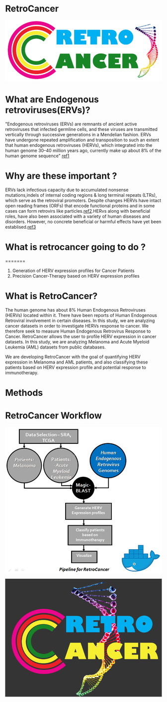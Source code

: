 # RetroCancer

![retrocancer](retrologo.png)

# What are Endogenous retroviruses(ERVs)?
"Endogenous retroviruses (ERVs) are remnants of ancient active retroviruses that infected germline cells, and these viruses are transmitted vertically through successive generations in a Mendelian fashion. ERVs have undergone repeated amplification and transposition to such an extent that human endogenous retroviruses (HERVs), which integrated into the human genome 30–40 million years ago, currently make up about 8% of the human genome sequence" [ref1](https://retrovirology.biomedcentral.com/articles/10.1186/1742-4690-8-90)

# Why are these important ?
ERVs lack infectious capacity due to accumulated nonsense mutations,indels of internal coding regions & long terminal repeats (LTRs), which serve as the retroviral promoters. Despite changes HERVs have intact open reading frames (ORFs) that encode functional proteins and in some cases can form retrovirs like particles.[ref2](https://retrovirology.biomedcentral.com/articles/10.1186/1742-4690-8-90).HERvs along with beneficial roles, have also been associated with a variety of human diseases and disorders. However, no concrete beneficial or harmful effects have yet been establised.[ref3](https://www.nature.com/articles/srep41960)   

# What is retrocancer going to do ?

=======
1. Generation of HERV expression profiles for Cancer Patients
2. Precision Cancer-Therapy based on HERV expression profiles

# What is RetroCancer?
The human genome has about 8% Human Endogenous Retroviruses (HERVs) located within it. There have been reports of Human Endogenous Retroviral involvement in certain diseases. In this study, we are analyzing cancer datasets in order to investigate HERVs response to cancer. We therefore seek to measure Human Endogenous Retrovirus Response to Cancer. RetroCancer allows the user to profile HERV expression in cancer datasets. In this study, we are analyzing Melanoma and Acute Myeloid Leukemia (AML) datasets from public databases.

We are developing RetroCancer with the goal of quantifying HERV expression in Melanoma and AML patients, and also classifying these patients based on HERV expression profile and potential response to immunotherapy.

# Methods

# RetroCancer Workflow
![Logo](workflow1.png)

![Logo](retrologo.tif)

